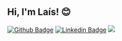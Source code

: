 ## Hi, I'm Laís! :blush:

[![Github Badge](https://img.shields.io/badge/-Github-000?style=flat-square&logo=Github&logoColor=white&link=https://github.com/laismatie)](https://github.com/laismatie)
[![Linkedin Badge](https://img.shields.io/badge/-LinkedIn-blue?style=flat-square&logo=Linkedin&logoColor=white&link=https://www.linkedin.com/in/laismatie/)](https://www.linkedin.com/in/laismatie/)
[<img src = "https://img.shields.io/badge/instagram-%23E4405F.svg?&style=for-the-badge&logo=instagram&logoColor=white">](https://www.instagram.com/laismatie/)
